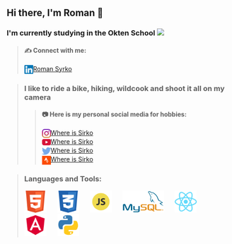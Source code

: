 ## Hi there, I'm Roman 👋

### I'm currently studying in the Okten School <img height="20" src="https://owu.com.ua/image/logo/webp/Blue-Big-Bird-Final-Logo.webp">

>#### ✍️ Connect with me:
><img height="20" align="center" src="./img/linkedin.svg" alt="Where is Sirko">[Roman Syrko](https://www.linkedin.com/in/syrkoroman/) <br>

>### I like to ride a bike, hiking, wildcook and shoot it all on my camera
>>#### 📷 Here is my personal social media for hobbies:
>><img height="20" align="center" src="./img/instagram.svg" alt="Where is Sirko">[Where is Sirko](https://www.instagram.com/where.is.sirko/) <br>
>><img height="20" align="center" src="./img/youtube.svg" alt="Where is Sirko">[Where is Sirko](https://www.youtube.com/channel/UCrvWs2gInquelnHiz-Xptow) <br>
>><img height="20" align="center" src="./img/twitter.svg" alt="Where is Sirko">[Where is Sirko](https://twitter.com/Where_is_Sirko) <br>
>><img height="20" align="center" src="./img/strava.svg" alt="Where is Sirko">[Where is Sirko](https://www.strava.com/athletes/42871701) <br>

>### Languages and Tools:
><img height="50" style="margin-right: 20px" src="./img/html5.svg" alt="HTML5"> 
><img height="50" style="margin-right: 20px" src="./img/scc3.svg" alt="CSS3">
><img height="50" style="margin-right: 20px" src="./img/javascript.svg" alt="JavaScript">
><img height="50" style="margin-right: 20px" src="./img/mysql.svg" alt="MySQL">
><img height="50" style="margin-right: 20px" src="./img/react.svg" alt="React">
><img height="50" style="margin-right: 20px" src="./img/angular.svg" alt="Angular">
><img height="50" style="margin-right: 20px" src="./img/python.svg" alt="Python">
